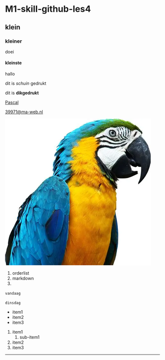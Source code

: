 # M1-skill-github-les4

## klein

### kleiner
doei
#### kleinste
hallo

dit is *schuin* gedrukt

dit is **dikgedrukt**

[Pascal](https://39971.hosts2.ma-cloud.nl/39971/)

<39971@ma-web.nl>

![alt text](image.png)

1. orderlist
2. markdown
3. 

`vandaag`

```dinsdag```

* item1
* item2
* item3

1. item1
   1. sub-item1
2. item2
3. item3

***